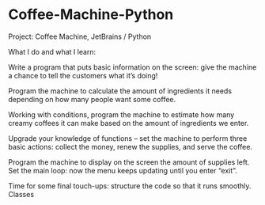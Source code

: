 # Coffee-Machine-Python
Project: Coffee Machine, JetBrains / Python

What I do and what I learn:

Write a program that puts basic information on the screen: give the machine a chance to tell the customers what it’s doing!

Program the machine to calculate the amount of ingredients it needs depending on how many people want some coffee.

Working with conditions, program the machine to estimate how many creamy coffees it can make based on the amount of ingredients we enter.

Upgrade your knowledge of functions – set the machine to perform three basic actions: collect the money, renew the supplies, and serve the coffee.

Program the machine to display on the screen the amount of supplies left. Set the main loop: now the menu keeps updating until you enter “exit”.

Time for some final touch-ups: structure the code so that it runs smoothly. Classes
